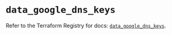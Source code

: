# `data_google_dns_keys`

Refer to the Terraform Registry for docs: [`data_google_dns_keys`](https://registry.terraform.io/providers/hashicorp/google/5.43.0/docs/data-sources/dns_keys).
